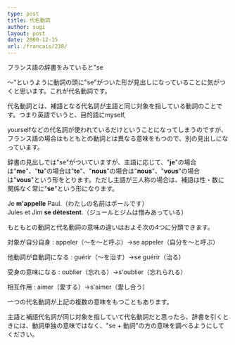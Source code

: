 ```yaml
---
type: post
title: 代名動詞
author: sugi
layout: post
date: 2000-12-15
url: /francais/238/
---
```

フランス語の辞書をみていると"se
  
～"というように動詞の頭に"se"がついた形が見出しになっていることに気がつくと思います。これが代名動詞です。

代名動詞とは、補語となる代名詞が主語と同じ対象を指している動詞のことです。つまり英語でいうと、目的語にmyself,
  
yourselfなどの代名詞が使われているだけということになってしまうのですが、フランス語の場合はもともとの動詞とは異なる意味をもつので、別の見出しになっています。

辞書の見出しでは"se"がついていますが、主語に応じて、"**je**"の場合は"**me**"、"**tu**"の場合は"**te**"、"**nous**"の場合は"**nous**"、"**vous**"の場合は"**vous**"という形をとります。ただし主語が三人称の場合は、補語は性・数に関係なく常に"**se**"という形になります。

<div class="example">
  Je <strong>m'appelle</strong> Paul.（わたしの名前はポールです）
</div>

<div class="example">
  Jules et Jim <strong>se d&eacute;testent</strong>.（ジュールとジムは憎みあっている）
</div>

もともとの動詞と代名動詞の意味の違いはおよそ次の4つに分類できます。

対象が自分自身
:   appeler（～を～と呼ぶ）&rarr;se appeler（自分を～と呼ぶ）

他動詞が自動詞になる
:   gu&eacute;rir（～を治す）&rarr;se gu&eacute;rir（治る）

受身の意味になる
:   oublier（忘れる）&rarr;s'oublier（忘れられる）

相互作用
:   aimer（愛する）&rarr;s'aimer（愛し合う）

一つの代名動詞が上記の複数の意味をもつこともあります。

主語と補語代名詞が同じ対象を指していて代名動詞だと思ったら、辞書を引くときには、動詞単独の意味ではなく、"se + 動詞"の方の意味を調べるようにしてください。
